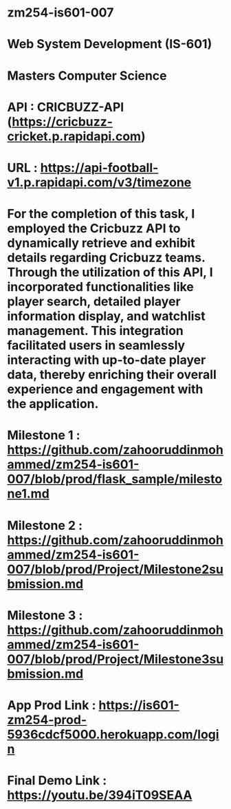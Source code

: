 # zm254-is601-007
# Web System Development (IS-601)
# Masters Computer Science 
# API : CRICBUZZ-API (https://cricbuzz-cricket.p.rapidapi.com)
# URL : https://api-football-v1.p.rapidapi.com/v3/timezone
# For the completion of this task, I employed the Cricbuzz API to dynamically retrieve and exhibit details regarding Cricbuzz teams. Through the utilization of this API, I incorporated   functionalities like player search, detailed player information display, and watchlist management. This integration facilitated users in seamlessly interacting with up-to-date player data, thereby enriching their overall experience and engagement with the application.
# Milestone 1 : https://github.com/zahooruddinmohammed/zm254-is601-007/blob/prod/flask_sample/milestone1.md
# Milestone 2 : https://github.com/zahooruddinmohammed/zm254-is601-007/blob/prod/Project/Milestone2submission.md
# Milestone 3 : https://github.com/zahooruddinmohammed/zm254-is601-007/blob/prod/Project/Milestone3submission.md
# App Prod Link : https://is601-zm254-prod-5936cdcf5000.herokuapp.com/login
# Final Demo Link : https://youtu.be/394iT09SEAA

